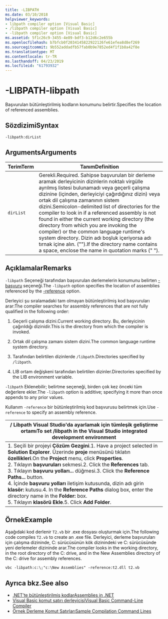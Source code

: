```yaml
---
title: -LIBPATH
ms.date: 03/10/2018
helpviewer_keywords:
- libpath compiler option [Visual Basic]
- /libpath compiler option [Visual Basic]
- -libpath compiler option [Visual Basic]
ms.assetid: 5f1c26c9-3455-4e89-bdf3-b12d6c2e655b
ms.openlocfilehash: b7bfcb0f2034145822922126fe61efea8d8ef269
ms.sourcegitcommit: 9b552addadfb57fab0b9e7852ed4f1f1b8a42f8e
ms.translationtype: MT
ms.contentlocale: tr-TR
ms.lasthandoff: 04/23/2019
ms.locfileid: "61793932"
---
```

# <a name="-libpath"></a><span data-ttu-id="9ac25-102">-LIBPATH</span><span class="sxs-lookup"><span data-stu-id="9ac25-102">-libpath</span></span>
<span data-ttu-id="9ac25-103">Başvurulan bütünleştirilmiş kodların konumunu belirtir.</span><span class="sxs-lookup"><span data-stu-id="9ac25-103">Specifies the location of referenced assemblies.</span></span>  
  
## <a name="syntax"></a><span data-ttu-id="9ac25-104">Sözdizimi</span><span class="sxs-lookup"><span data-stu-id="9ac25-104">Syntax</span></span>  
  
```  
-libpath:dirList  
```  
  
## <a name="arguments"></a><span data-ttu-id="9ac25-105">Arguments</span><span class="sxs-lookup"><span data-stu-id="9ac25-105">Arguments</span></span>  
  
|<span data-ttu-id="9ac25-106">Terim</span><span class="sxs-lookup"><span data-stu-id="9ac25-106">Term</span></span>|<span data-ttu-id="9ac25-107">Tanım</span><span class="sxs-lookup"><span data-stu-id="9ac25-107">Definition</span></span>|  
|---|---|  
|`dirList`|<span data-ttu-id="9ac25-108">Gerekli.</span><span class="sxs-lookup"><span data-stu-id="9ac25-108">Required.</span></span> <span data-ttu-id="9ac25-109">Sahipse başvurulan bir derleme aramak derleyicinin dizinlerin noktalı virgülle ayrılmış listesi bulunamadı veya geçerli çalışma dizinine (içinden, derleyiciyi çağırdığınız dizin) veya ortak dil çalışma zamanının sistem dizini.</span><span class="sxs-lookup"><span data-stu-id="9ac25-109">Semicolon-delimited list of directories for the compiler to look in if a referenced assembly is not found in either the current working directory (the directory from which you are invoking the compiler) or the common language runtime's system directory.</span></span> <span data-ttu-id="9ac25-110">Dizin adı boşluk içeriyorsa adı tırnak içine alın. ("").</span><span class="sxs-lookup"><span data-stu-id="9ac25-110">If the directory name contains a space, enclose the name in quotation marks (" ").</span></span>|  
  
## <a name="remarks"></a><span data-ttu-id="9ac25-111">Açıklamalar</span><span class="sxs-lookup"><span data-stu-id="9ac25-111">Remarks</span></span>  
 <span data-ttu-id="9ac25-112">`-libpath` Seçeneği tarafından başvurulan derlemelerin konumunu belirten [-başvuru](../../../visual-basic/reference/command-line-compiler/reference.md) seçeneği.</span><span class="sxs-lookup"><span data-stu-id="9ac25-112">The `-libpath` option specifies the location of assemblies referenced by the [-reference](../../../visual-basic/reference/command-line-compiler/reference.md) option.</span></span>  
  
 <span data-ttu-id="9ac25-113">Derleyici şu sıralamadaki tam olmayan bütünleştirilmiş kod başvuruları arar:</span><span class="sxs-lookup"><span data-stu-id="9ac25-113">The compiler searches for assembly references that are not fully qualified in the following order:</span></span>  
  
1. <span data-ttu-id="9ac25-114">Geçerli çalışma dizini.</span><span class="sxs-lookup"><span data-stu-id="9ac25-114">Current working directory.</span></span> <span data-ttu-id="9ac25-115">Bu, derleyicinin çağırıldığı dizinidir.</span><span class="sxs-lookup"><span data-stu-id="9ac25-115">This is the directory from which the compiler is invoked.</span></span>  
  
2. <span data-ttu-id="9ac25-116">Ortak dil çalışma zamanı sistem dizini.</span><span class="sxs-lookup"><span data-stu-id="9ac25-116">The common language runtime system directory.</span></span>  
  
3. <span data-ttu-id="9ac25-117">Tarafından belirtilen dizinlerde `/libpath`.</span><span class="sxs-lookup"><span data-stu-id="9ac25-117">Directories specified by `/libpath`.</span></span>  
  
4. <span data-ttu-id="9ac25-118">LIB ortam değişkeni tarafından belirtilen dizinler.</span><span class="sxs-lookup"><span data-stu-id="9ac25-118">Directories specified by the LIB environment variable.</span></span>  
  
 <span data-ttu-id="9ac25-119">`-libpath` Eklenebilir; belirtme seçeneği, birden çok kez önceki tüm değerlere ekler.</span><span class="sxs-lookup"><span data-stu-id="9ac25-119">The `-libpath` option is additive; specifying it more than once appends to any prior values.</span></span>  
  
 <span data-ttu-id="9ac25-120">Kullanım `-reference` bir bütünleştirilmiş kod başvurusu belirtmek için.</span><span class="sxs-lookup"><span data-stu-id="9ac25-120">Use `-reference` to specify an assembly reference.</span></span>  
  
|<span data-ttu-id="9ac25-121">/ Libpath Visual Studio'da ayarlamak için tümleşik geliştirme ortamı</span><span class="sxs-lookup"><span data-stu-id="9ac25-121">To set /libpath in the Visual Studio integrated development environment</span></span>|  
|---|  
|<span data-ttu-id="9ac25-122">1.  Seçili bir projeyi **Çözüm Gezgini**.</span><span class="sxs-lookup"><span data-stu-id="9ac25-122">1.  Have a project selected in **Solution Explorer**.</span></span> <span data-ttu-id="9ac25-123">Üzerinde **proje** menüsünü tıklatın **özellikleri**.</span><span class="sxs-lookup"><span data-stu-id="9ac25-123">On the **Project** menu, click **Properties**.</span></span> <br /><span data-ttu-id="9ac25-124">2.  Tıklayın **başvuruları** sekmesi.</span><span class="sxs-lookup"><span data-stu-id="9ac25-124">2.  Click the **References** tab.</span></span><br /><span data-ttu-id="9ac25-125">3.  Tıklayın **başvuru yolları...**  düğmesi.</span><span class="sxs-lookup"><span data-stu-id="9ac25-125">3.  Click the **Reference Paths...** button.</span></span><br /><span data-ttu-id="9ac25-126">4.  İçinde **başvuru yolları** iletişim kutusunda, dizin adı girin **klasör:** kutusu.</span><span class="sxs-lookup"><span data-stu-id="9ac25-126">4.  In the **Reference Paths** dialog box, enter the directory name in the **Folder:** box.</span></span><br /><span data-ttu-id="9ac25-127">5.  Tıklayın **klasörü Ekle**.</span><span class="sxs-lookup"><span data-stu-id="9ac25-127">5.  Click **Add Folder**.</span></span>|  
  
## <a name="example"></a><span data-ttu-id="9ac25-128">Örnek</span><span class="sxs-lookup"><span data-stu-id="9ac25-128">Example</span></span>  
 <span data-ttu-id="9ac25-129">Aşağıdaki kod derlenir `T2.vb` bir .exe dosyası oluşturmak için.</span><span class="sxs-lookup"><span data-stu-id="9ac25-129">The following code compiles `T2.vb` to create an .exe file.</span></span> <span data-ttu-id="9ac25-130">Derleyici, derleme başvuruları için çalışma dizininde, C: sürücüsünün kök dizinindeki ve C: sürücüsünde yeni derlemeler dizininde arar.</span><span class="sxs-lookup"><span data-stu-id="9ac25-130">The compiler looks in the working directory, in the root directory of the C: drive, and in the New Assemblies directory of the C: drive for assembly references.</span></span>  
  
```console  
vbc -libpath:c:\;"c:\New Assemblies" -reference:t2.dll t2.vb  
```  
  
## <a name="see-also"></a><span data-ttu-id="9ac25-131">Ayrıca bkz.</span><span class="sxs-lookup"><span data-stu-id="9ac25-131">See also</span></span>

- [<span data-ttu-id="9ac25-132">.NET’te bütünleştirilmiş kodlar</span><span class="sxs-lookup"><span data-stu-id="9ac25-132">Assemblies in .NET</span></span>](../../../standard/assembly/index.md)
- [<span data-ttu-id="9ac25-133">Visual Basic komut satırı derleyicisi</span><span class="sxs-lookup"><span data-stu-id="9ac25-133">Visual Basic Command-Line Compiler</span></span>](../../../visual-basic/reference/command-line-compiler/index.md)
- [<span data-ttu-id="9ac25-134">Örnek Derleme Komut Satırları</span><span class="sxs-lookup"><span data-stu-id="9ac25-134">Sample Compilation Command Lines</span></span>](../../../visual-basic/reference/command-line-compiler/sample-compilation-command-lines.md)
